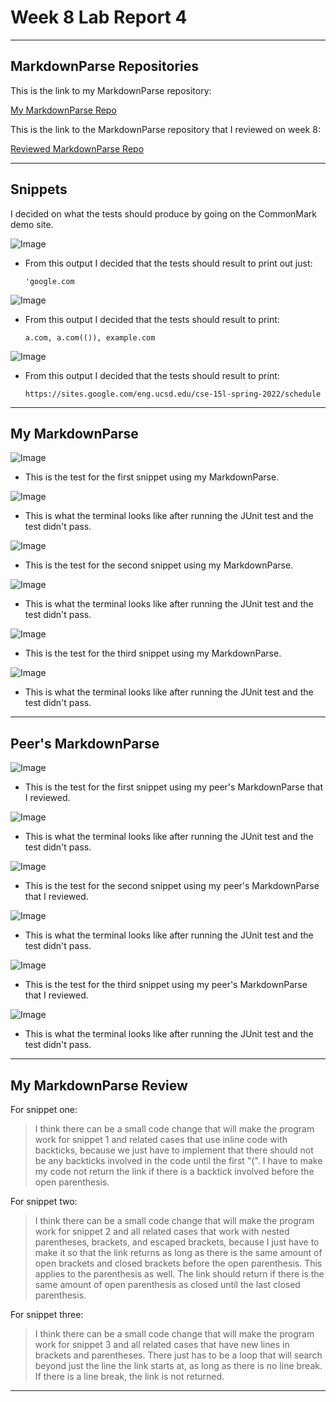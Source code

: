 # **Week 8 Lab Report 4**

---

## MarkdownParse Repositories

This is the link to my MarkdownParse repository:

[My MarkdownParse Repo](https://github.com/katieki/markdown-parser)

This is the link to the MarkdownParse repository that I reviewed on week 8:

[Reviewed MarkdownParse Repo](https://github.com/henrigy/markdown-parser/blob/main/MarkdownParse.java)

---

## Snippets

I decided on what the tests should produce by going on the CommonMark demo site.

![Image](./Screen%20Shot%202022-05-30%20at%205.10.53%20AM.png)

* From this output I decided that the tests should result to print out just:

    `'google.com`

![Image](./Screen%20Shot%202022-05-30%20at%205.11.11%20AM.png)

* From this output I decided that the tests should result to print:

    `a.com, a.com(()), example.com` 

![Image](./Screen%20Shot%202022-05-30%20at%205.11.25%20AM.png)

* From this output I decided that the tests should result to print:

    `https://sites.google.com/eng.ucsd.edu/cse-15l-spring-2022/schedule` 

---

## My MarkdownParse

![Image](./Screen%20Shot%202022-05-30%20at%2010.31.10%20PM.png)

* This is the test for the first snippet using my MarkdownParse.

![Image](./Screen%20Shot%202022-05-30%20at%2010.31.17%20PM.png)

* This is what the terminal looks like after running the JUnit test and the test didn't pass.

![Image](./4.2new.png)

* This is the test for the second snippet using my MarkdownParse.

![Image](./4.5new.png)

* This is what the terminal looks like after running the JUnit test and the test didn't pass.

![Image](./4.3.png)

* This is the test for the third snippet using my MarkdownParse.

![Image](./4.2.3.png)

* This is what the terminal looks like after running the JUnit test and the test didn't pass.

---

## Peer's MarkdownParse

![Image](./Screen%20Shot%202022-05-30%20at%2010.31.27%20PM.png)

* This is the test for the first snippet using my peer's MarkdownParse that I reviewed.

![Image](./Screen%20Shot%202022-05-30%20at%2010.31.33%20PM.png)

* This is what the terminal looks like after running the JUnit test and the test didn't pass.

![Image](./4.2.2new.png)

* This is the test for the second snippet using my peer's MarkdownParse that I reviewed.

![Image](./4.2.5new.png)

* This is what the terminal looks like after running the JUnit test and the test didn't pass.

![Image](./4.6.png)

* This is the test for the third snippet using my peer's MarkdownParse that I reviewed.

![Image](./Screen%20Shot%202022-05-30%20at%2010.33.08%20PM.png)

* This is what the terminal looks like after running the JUnit test and the test didn't pass.

---

## My MarkdownParse Review

For snippet one:

> I think there can be a small code change that will make the program work for snippet 1 and related cases that use inline code with backticks, because we just have to implement that there should not be any backticks involved in the code until the first "(". I have to make my code not return the link if there is a backtick involved before the open parenthesis.

For snippet two:

> I think there can be a small code change that will make the program work for snippet 2 and all related cases that work with nested parentheses, brackets, and escaped brackets, because I just have to make it so that the link returns as long as there is the same amount of open brackets and closed brackets before the open parenthesis. This applies to the parenthesis as well. The link should return if there is the same amount of open parenthesis as closed until the last closed parenthesis.

For snippet three:

> I think there can be a small code change that will make the program work for snippet 3 and all related cases that have new lines in brackets and parentheses. There just has to be a loop that will search beyond just the line the link starts at, as long as there is no line break. If there is a line break, the link is not returned.

---